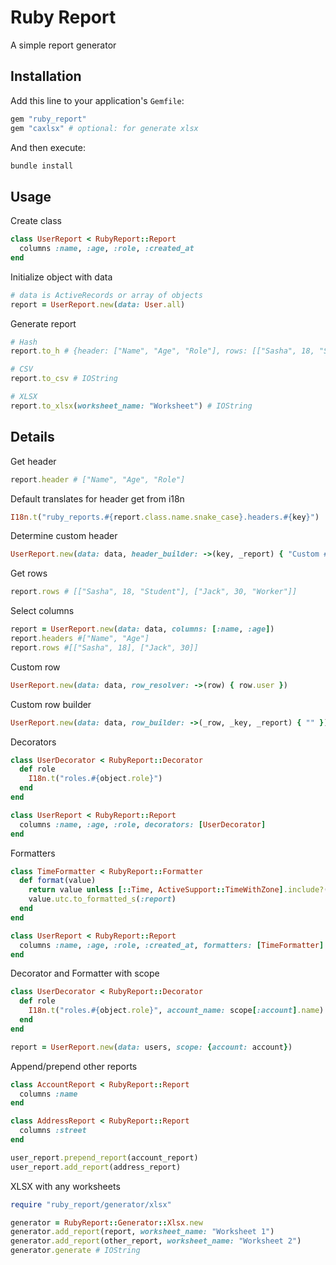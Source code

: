 # Ruby Report
A simple report generator

## Installation
Add this line to your application's `Gemfile`:

```ruby
gem "ruby_report"
gem "caxlsx" # optional: for generate xlsx
```

And then execute:

```sh
bundle install
```

## Usage

Create class
```ruby
class UserReport < RubyReport::Report
  columns :name, :age, :role, :created_at
end
```

Initialize object with data
```ruby
# data is ActiveRecords or array of objects
report = UserReport.new(data: User.all)
```

Generate report
```ruby
# Hash
report.to_h # {header: ["Name", "Age", "Role"], rows: [["Sasha", 18, "Student"]]}

# CSV
report.to_csv # IOString

# XLSX
report.to_xlsx(worksheet_name: "Worksheet") # IOString
```

## Details
Get header
```ruby
report.header # ["Name", "Age", "Role"]
```

Default translates for header get from i18n
```ruby
I18n.t("ruby_reports.#{report.class.name.snake_case}.headers.#{key}")
```

Determine custom header
```ruby
UserReport.new(data: data, header_builder: ->(key, _report) { "Custom #{key}" })
```

Get rows
```ruby
report.rows # [["Sasha", 18, "Student"], ["Jack", 30, "Worker"]]
```

Select columns
```ruby
report = UserReport.new(data: data, columns: [:name, :age])
report.headers #["Name", "Age"]
report.rows #[["Sasha", 18], ["Jack", 30]]
```

Custom row
```ruby
UserReport.new(data: data, row_resolver: ->(row) { row.user })
```

Custom row builder
```ruby
UserReport.new(data: data, row_builder: ->(_row, _key, _report) { "" })
```

Decorators
```ruby
class UserDecorator < RubyReport::Decorator
  def role
    I18n.t("roles.#{object.role}")
  end
end

class UserReport < RubyReport::Report
  columns :name, :age, :role, decorators: [UserDecorator]
end
```

Formatters

```ruby
class TimeFormatter < RubyReport::Formatter
  def format(value)
    return value unless [::Time, ActiveSupport::TimeWithZone].include?(value.class)
    value.utc.to_formatted_s(:report)
  end
end

class UserReport < RubyReport::Report
  columns :name, :age, :role, :created_at, formatters: [TimeFormatter]
end
```

Decorator and Formatter with scope
```ruby
class UserDecorator < RubyReport::Decorator
  def role
    I18n.t("roles.#{object.role}", account_name: scope[:account].name)
  end
end

report = UserReport.new(data: users, scope: {account: account})
```

Append/prepend other reports

```ruby
class AccountReport < RubyReport::Report
  columns :name
end

class AddressReport < RubyReport::Report
  columns :street
end

user_report.prepend_report(account_report)
user_report.add_report(address_report)
```

XLSX with any worksheets
```ruby
require "ruby_report/generator/xlsx"

generator = RubyReport::Generator::Xlsx.new
generator.add_report(report, worksheet_name: "Worksheet 1")
generator.add_report(other_report, worksheet_name: "Worksheet 2")
generator.generate # IOString
```